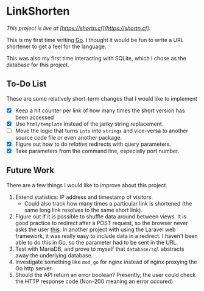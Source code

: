 # LinkShorten

*This project is live at [https://shortn.cf](https://shortn.cf).*

This is my first time writing  [Go](//github.com/golang). I thought it would be fun to write a URL shortener to get a feel for the language.

This was also my first time interacting with SQLite, which I chose as the database for this project.

## To-Do List
These are some relatively short-term changes that I would like to implement

- [x] Keep a hit counter per link of how many times the short version has been accessed
- [x] Use `html/template` instead of the janky string replacement.
- [ ] Move the logic that turns `ints` into `strings` and vice-versa to another source code file or even another package.
- [x] Figure out how to do *relative* redirects with query parameters.
- [x] Take parameters from the command line, especially port number.

## Future Work
There are a few things I would like to improve about this project.

1. Extend statistics: IP address and timestamp of visitors.
	* Could also track how many times a particular link is shortened (the same long link resolves to the same short link).
2. Figure out if it is possible to shuffle data around between views. It is good practice to redirect after a POST request, so the browser never asks the user [this](http://i.stack.imgur.com/oNALr.png). In another project with using the Laravel web framework, it was really easy to include data in a redirect. I haven't been able to do this in Go, so the parameter had to be sent in the URL.
3. Test with MariaDB, and prove to myself that `database/sql` abstracts away the underlying database.
4. Investigate something like `mod_go` for nginx instead of nginx proxying the Go http server.
5. Should the API return an error boolean? Presently, the user could check the HTTP response code (Non-200 meaning an error occured)
